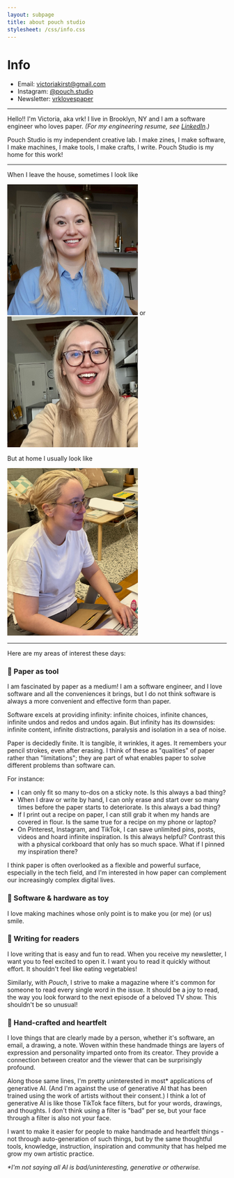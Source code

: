 ```yaml
---
layout: subpage
title: about pouch studio
stylesheet: /css/info.css
---
```


# Info

<div class="spacey">

- Email: victoriakirst@gmail.com
- Instagram: [@pouch.studio](https://www.instagram.com/pouch.studio)
- Newsletter: [vrklovespaper](https://vrklovespaper.substack.com/)

</div>

---


<div class="spacey">

Hello!! I'm Victoria, aka vrk! I live in Brooklyn, NY and I am a software engineer who loves paper. _(For my engineering resume, see [LinkedIn](https://www.linkedin.com/in/victoriakirst/).)_

Pouch Studio is my independent creative lab. I make zines, I make software, I make machines, I make tools, I make crafts, I write. Pouch Studio is my home for this work!

</div>

---

<div class="spacey">

When I leave the house, sometimes I look like

<img src="/images/meprofile-2.JPG" width="300"> or <img src="/images/meglasses.JPG" width="300">

But at home I usually look like

<img src="/images/mesometimes.png" width="300">

</div>

---
<div class="spacey">

Here are my areas of interest these days:

### 🔨 Paper as tool

I am fascinated by paper as a medium! I am a software engineer, and I love software and all the conveniences it brings, but I do not think software is always a more convenient and effective form than paper.

Software excels at providing infinity: infinite choices, infinite chances, infinite undos and redos and undos again. But infinity has its downsides: infinite content, infinite distractions, paralysis and isolation in a sea of noise.

Paper is decidedly finite. It is tangible, it wrinkles, it ages. It remembers your pencil strokes, even after erasing. I think of these as "qualities" of paper rather than "limitations"; they are part of what enables paper to solve different problems than software can.

For instance:

- I can only fit so many to-dos on a sticky note. Is this always a bad thing?
- When I draw or write by hand, I can only erase and start over so many times before the paper starts to deteriorate. Is this always a bad thing?
- If I print out a recipe on paper, I can still grab it when my hands are covered in flour. Is the same true for a recipe on my phone or laptop?
- On Pinterest, Instagram, and TikTok, I can save unlimited pins, posts, videos and hoard infinite inspiration. Is this always helpful? Contrast this with a physical corkboard that only has so much space. What if I pinned my inspiration there?

I think paper is often overlooked as a flexible and powerful surface, especially in the tech field, and I'm interested in how paper can complement our increasingly complex digital lives.

### 🧸 Software & hardware as toy

I love making machines whose only point is to make you (or me) (or us) smile.


### 📖 Writing for readers

I love writing that is easy and fun to read. When you receive my newsletter, I want you to feel excited to open it. I want you to read it quickly without effort. It shouldn't feel like eating vegetables!

️Similarly, with _Pouch_, I strive to make a magazine where it's common for someone to read every single word in the issue. It should be a joy to read, the way you look forward to the next episode of a beloved TV show. This shouldn't be so unusual!

### 🩵 Hand-crafted and heartfelt

I love things that are clearly made by a person, whether it's software, an email, a drawing, a note. Woven within these handmade things are layers of expression and personality imparted onto from its creator. They provide a connection between creator and the viewer that can be surprisingly profound.

Along those same lines, I'm pretty <em>un</em>interested in most* applications of generative AI. (And I'm against the use of generative AI that has been trained using the work of artists without their consent.) I think a lot of generative AI is like those TikTok face filters, but for your words, drawings, and thoughts. I don't think using a filter is "bad" per se, but your face through a filter is also not your face.

I want to make it easier for people to make handmade and heartfelt things - not through auto-generation of such things, but by the same thoughtful tools, knowledge, instruction, inspiration and community that has helped me grow my own artistic practice. 

_*I'm not saying all AI is bad/uninteresting, generative or otherwise._

</div>
